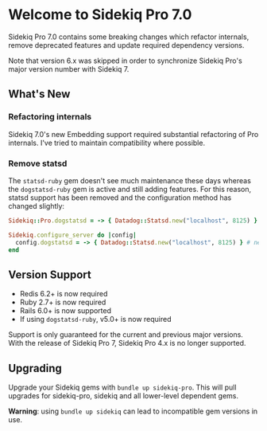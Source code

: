 # Welcome to Sidekiq Pro 7.0

Sidekiq Pro 7.0 contains some breaking changes which refactor internals, remove deprecated features and update required dependency versions.

Note that version 6.x was skipped in order to synchronize Sidekiq Pro's major version number with Sidekiq 7.

## What's New

### Refactoring internals

Sidekiq 7.0's new Embedding support required substantial refactoring of Pro internals.
I've tried to maintain compatibility where possible.

### Remove statsd

The `statsd-ruby` gem doesn't see much maintenance these days whereas the `dogstatsd-ruby` gem is active and still adding features.
For this reason, statsd support has been removed and the configuration method has changed slightly:

```ruby
Sidekiq::Pro.dogstatsd = -> { Datadog::Statsd.new("localhost", 8125) } # old way

Sidekiq.configure_server do |config|
  config.dogstatsd = -> { Datadog::Statsd.new("localhost", 8125) } # new way
end
```

## Version Support

- Redis 6.2+ is now required
- Ruby 2.7+ is now required
- Rails 6.0+ is now supported
- If using `dogstatsd-ruby`, v5.0+ is now required

Support is only guaranteed for the current and previous major versions. With the release of Sidekiq Pro 7, Sidekiq Pro 4.x is no longer supported.

## Upgrading

Upgrade your Sidekiq gems with `bundle up sidekiq-pro`.
This will pull upgrades for sidekiq-pro, sidekiq and all lower-level dependent gems.

**Warning**: using `bundle up sidekiq` can lead to incompatible gem versions in use.
